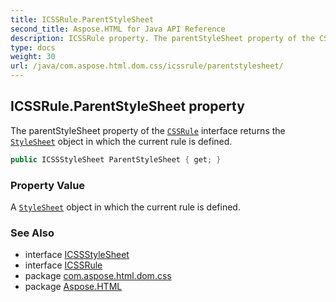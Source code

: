 ```yaml
---
title: ICSSRule.ParentStyleSheet
second_title: Aspose.HTML for Java API Reference
description: ICSSRule property. The parentStyleSheet property of the CSSRule interface returns the StyleSheet object in which the current rule is defined
type: docs
weight: 30
url: /java/com.aspose.html.dom.css/icssrule/parentstylesheet/
---
```

## ICSSRule.ParentStyleSheet property

The parentStyleSheet property of the [`CSSRule`](../) interface returns the [`StyleSheet`](../../istylesheet/) object in which the current rule is defined.

```java
public ICSSStyleSheet ParentStyleSheet { get; }
```

### Property Value

A [`StyleSheet`](../../istylesheet/) object in which the current rule is defined.

### See Also

* interface [ICSSStyleSheet](../../icssstylesheet/)
* interface [ICSSRule](../)
* package [com.aspose.html.dom.css](../../../com.aspose.html.dom.css/)
* package [Aspose.HTML](../../../)
